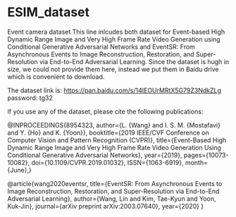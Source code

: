 # ESIM_dataset
Event camera dataset
This line inlcudes both dataset for Event-based High Dynamic Range Image and Very High Frame Rate Video Generation using Conditional Generative Adversarial Networks and EventSR: From Asynchronous Events to Image Reconstruction, Restoration, and Super-Resolution via End-to-End Adversarial Learning. 
Since the dataset is hugh in size, we could not provide them here, instead we put them in Baidu drive which is convenient to download.

The dataset link is: https://pan.baidu.com/s/14IEOUrMRtX5G79Z3NdkZLg password: tg32 

If you use any of the dataset, please cite the following publications: 

@INPROCEEDINGS{8954323,
author={L. {Wang} and I. S. M. {Mostafavi} and Y. {Ho} and K. {Yoon}},
booktitle={2019 IEEE/CVF Conference on Computer Vision and Pattern Recognition (CVPR)},
title={Event-Based High Dynamic Range Image and Very High Frame Rate Video Generation Using Conditional Generative Adversarial Networks},
year={2019},
pages={10073-10082},
doi={10.1109/CVPR.2019.01032},
ISSN={1063-6919},
month={June},}

@article{wang2020eventsr,
  title={EventSR: From Asynchronous Events to Image Reconstruction, Restoration, and Super-Resolution via End-to-End Adversarial Learning},
  author={Wang, Lin and Kim, Tae-Kyun and Yoon, Kuk-Jin},
  journal={arXiv preprint arXiv:2003.07640},
  year={2020}
}







